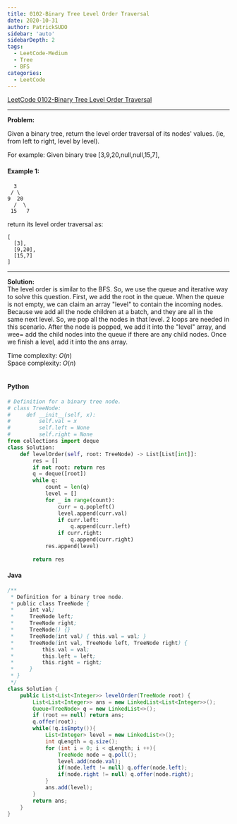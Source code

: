 ```yaml
---
title: 0102-Binary Tree Level Order Traversal
date: 2020-10-31
author: PatrickSUDO
sidebar: 'auto'
sidebarDepth: 2
tags: 
  - LeetCode-Medium
  - Tree
  - BFS
categories:
  - LeetCode
---
```

[LeetCode 0102-Binary Tree Level Order Traversal](https://leetcode.com/problems/binary-tree-level-order-traversal/)

---
**Problem:** <br/>

Given a binary tree, return the level order traversal of its nodes' values. (ie, from left to right, level by level).

For example:
Given binary tree [3,9,20,null,null,15,7],

#### Example 1:

      3
     / \
    9  20
      /  \
     15   7

return its level order traversal as:

    [
      [3],
      [9,20],
      [15,7]
    ]


---
**Solution:** <br/>
The level order is similar to the BFS. So, we use the queue and iterative way to solve this question. First, we add the root in the queue. When the queue is not empty, we can claim an array "level" to contain the incoming nodes. Because we add all the node children at a batch, and they are all in the same next level. So, we pop all the nodes in that level. 2 loops are needed in this scenario. After the node is popped, we add it into the "level" array, and wee= add the child nodes into the queue if there are any child nodes. Once we finish a level, add it into the ans array.


Time complexity: $O(n)$</br>
Space complexity: $O(n)$ 
</br>
</br>

#### Python
```python
# Definition for a binary tree node.
# class TreeNode:
#     def __init__(self, x):
#         self.val = x
#         self.left = None
#         self.right = None
from collections import deque
class Solution:
    def levelOrder(self, root: TreeNode) -> List[List[int]]:
        res = []
        if not root: return res
        q = deque([root])
        while q:
            count = len(q)
            level = []
            for _ in range(count):
                curr = q.popleft()      
                level.append(curr.val)
                if curr.left:
                    q.append(curr.left)
                if curr.right:
                    q.append(curr.right)
            res.append(level)
                   
        return res
```
#### Java
```java
/**
 * Definition for a binary tree node.
 * public class TreeNode {
 *     int val;
 *     TreeNode left;
 *     TreeNode right;
 *     TreeNode() {}
 *     TreeNode(int val) { this.val = val; }
 *     TreeNode(int val, TreeNode left, TreeNode right) {
 *         this.val = val;
 *         this.left = left;
 *         this.right = right;
 *     }
 * }
 */
class Solution {
    public List<List<Integer>> levelOrder(TreeNode root) {
        List<List<Integer>> ans = new LinkedList<List<Integer>>();
        Queue<TreeNode> q = new LinkedList<>();
        if (root == null) return ans;
        q.offer(root);
        while(!q.isEmpty()){
            List<Integer> level = new LinkedList<>();
            int qLength = q.size();
            for (int i = 0; i < qLength; i ++){
                TreeNode node = q.poll();
                level.add(node.val);
                if(node.left != null) q.offer(node.left);
                if(node.right != null) q.offer(node.right);
            }
            ans.add(level);
        }
        return ans;
    }
}
```